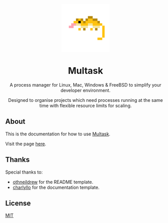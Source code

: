 <div align="center">
  <a href="https://afreechameleon.github.io/multask-docs/">
    <img src="https://github.com/afreechameleon/multask-docs/blob/master/images/gecko.png?raw=true" alt="Logo" width="150" height="150">
  </a>

  <h1 align="center">Multask</h1>

  <p align="center">
    A process manager for Linux, Mac, Windows & FreeBSD to simplify your developer environment.
  </p>
  <p align="center">
    Designed to organise projects which need processes running at the same time with flexible resource limits for scaling.
  </p>
</div>

## About
This is the documentation for how to use [Multask](https://github.com/AFreeChameleon/multask).

Visit the page [here](https://afreechameleon.github.io/multask-docs/).

## Thanks
Special thanks to:
* [othneildrew](https://github.com/othneildrew) for the README template.
* [charlyllo](https://github.com/charlyllo/doctemplate) for the documentation template.

## License
[MIT](https://opensource.org/licenses/MIT)
